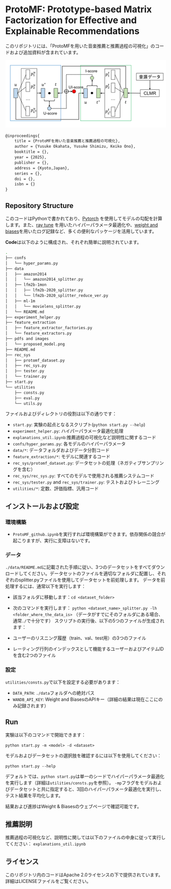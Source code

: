 # ProtoMF: Prototype-based Matrix Factorization for Effective and Explainable Recommendations

このリポジトリには、「ProtoMFを用いた音楽推薦と推薦過程の可視化」のコードおよび追加資料が含まれています。

![ProtoMF Diagram](./pdfs_and_images/proposed_model.png "ProtoMF Diagram")

```latex
@inproceedings{
    title = {ProtoMFを用いた音楽推薦と推薦過程の可視化},
    author = {Yusuke Okahata, Yusuke Shimizu, Keiko Ono},
    booktitle = {},
    year = {2025},
    publisher = {},
    address = {Kyoto,Japan},
    series = {},
    doi = {},
    isbn = {}
}
```

## Repository Structure
このコードはPythonで書かれており、[Pytorch](https://pytorch.org/) を使用してモデルの勾配を計算します。また、[ray tune](https://www.ray.io/ray-tune) を用いたハイパーパラメータ最適化や、[weight and biases](https://wandb.ai/)を用いたログ記録など、多くの便利なパッケージを活用しています。

**Code**は以下のように構成され、それぞれ簡単に説明されています。




```bash
.
├── confs
│   └── hyper_params.py
├── data
│   ├── amazon2014
│   │   └── amazon2014_splitter.py
│   ├── lfm2b-1mon
│   │   ├── lfm2b-2020_splitter.py
│   │   └── lfm2b-2020_splitter_reduce_ver.py
│   ├── ml-1m
│   │   └── movielens_splitter.py
│   └── README.md
├── experiment_helper.py
├── feature_extraction
│   ├── feature_extractor_factories.py
│   └── feature_extractors.py
├── pdfs and images
│   └── proposed_model.png
├── README.md
├── rec_sys
│   ├── protomf_dataset.py
│   ├── rec_sys.py
│   ├── tester.py
│   └── trainer.py
├── start.py
└── utilities
    ├── consts.py
    ├── eval.py
    └── utils.py
```

ファイルおよびディレクトリの役割は以下の通りです：

- `start.py`: 実験の起点となるスクリプト(`python start.py --help`)
- `experiment_helper.py`: ハイパーパラメータ最適化処理
- `explanations_util.ipynb`:推薦過程の可視化など説明性に関するコード
- `confs/hyper_params.py`: 各モデルのハイパーパラメータ
- `data/*`: データフォルダおよびデータ分割コード
- `feature_extraction/*`: モデルに関連するコード
- `rec_sys/protomf_dataset.py`: データセットの処理（ネガティブサンプリングを含む）
- `rec_sys/rec_sys.py`: すべてのモデルで使用される推薦システムコード
- `rec_sys/tester.py` and `rec_sys/trainer.py`: テストおよびトレーニング
- `utilities/*`: 定数、評価指標、汎用コード

## インストールおよび設定

### 環境構築

- `ProtoMF_github.ipynb`を実行すれば環境構築ができます。依存関係の競合が起こりますが、実行に支障はないです。

### データ
`./data/README.md`に記載された手順に従い、3つのデータセットをすべてダウンロードしてください。データセットのファイルを適切なフォルダに配置し、それぞれのsplitter.pyファイルを使用してデータセットを前処理します。
データを前処理するには、通常以下を実行します：

- 該当フォルダに移動します：`cd <dataset_folder>`
- 次のコマンドを実行します：
`python <dataset_name>_splitter.py -lh <folder_where_the_data_is>`
（データがすでにそのフォルダにある場合、通常`./`で十分です）
スクリプトの実行後、以下の5つのファイルが生成されます：

- ユーザーのリスニング履歴（train、val、test用）の3つのファイル
- レーティング行列のインデックスとして機能するユーザーおよびアイテムIDを含む2つのファイル



### 設定

`utilities/consts.py`で以下を設定する必要があります：

- `DATA_PATH`: `./data`フォルダへの絶対パス
- `WANDB_API_KEY`: Weight and BiasesのAPIキー（詳細の結果は現在ここにのみ記録されます）


## Run

実験は以下のコマンドで開始できます：

`python start.py -m <model> -d <dataset>`

モデルおよびデータセットの選択肢を確認するには以下を使用してください：

`python start.py --help`

デフォルトでは、`python start.py`は単一のシードでハイパーパラメータ最適化を実行します（詳細は`utilities/consts.py`を参照）。
`-mp`フラグをモデルおよびデータセットと共に指定すると、3回のハイパーパラメータ最適化を実行し、テスト結果を平均化します。

結果および進捗はWeight & Biasesのウェブページで確認可能です。

## 推薦説明

推薦過程の可視化など、説明性に関しては以下のファイルの中身に従って実行してください：
`explanations_util.ipynb`

## ライセンス
このリポジトリ内のコードはApache 2.0ライセンスの下で提供されています。詳細はLICENSEファイルをご覧ください。
